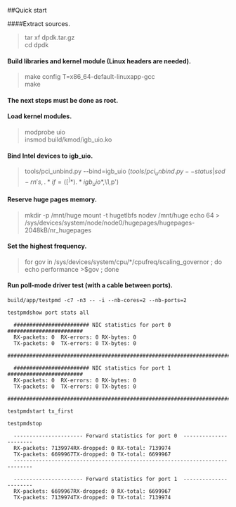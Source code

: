 ##Quick start

####Extract sources.  
> tar xf dpdk.tar.gz    
> cd dpdk    
 
#### Build libraries and kernel module (Linux headers are needed).    
> make config T=x86_64-default-linuxapp-gcc    
> make    

#### The next steps must be done as root.
#### Load kernel modules.
> modprobe uio    
> insmod build/kmod/igb_uio.ko    

#### Bind Intel devices to igb_uio.
> tools/pci_unbind.py --bind=igb_uio $(tools/pci_unbind.py --status | sed -rn 's,.* if=([^ ]*).*igb_uio *$,\1,p')        

#### Reserve huge pages memory.    
> mkdir -p /mnt/huge
> mount -t hugetlbfs nodev /mnt/huge
> echo 64 > /sys/devices/system/node/node0/hugepages/hugepages-2048kB/nr_hugepages    

####  Set the highest frequency.
> for gov in /sys/devices/system/cpu/*/cpufreq/scaling_governor ; do echo performance >$gov ; done    

#### Run poll-mode driver test (with a cable between ports).
    build/app/testpmd -c7 -n3 -- -i --nb-cores=2 --nb-ports=2
    
    testpmdshow port stats all
    
      ######################## NIC statistics for port 0  ########################
      RX-packets: 0  RX-errors: 0 RX-bytes: 0
      TX-packets: 0  TX-errors: 0 TX-bytes: 0
      ############################################################################
    
      ######################## NIC statistics for port 1  ########################
      RX-packets: 0  RX-errors: 0 RX-bytes: 0
      TX-packets: 0  TX-errors: 0 TX-bytes: 0
      ############################################################################
    
    testpmdstart tx_first
    
    testpmdstop
    
      ---------------------- Forward statistics for port 0  ----------------------
      RX-packets: 7139974RX-dropped: 0 RX-total: 7139974
      TX-packets: 6699967TX-dropped: 0 TX-total: 6699967
      ----------------------------------------------------------------------------
    
      ---------------------- Forward statistics for port 1  ----------------------
      RX-packets: 6699967RX-dropped: 0 RX-total: 6699967
      TX-packets: 7139974TX-dropped: 0 TX-total: 7139974
  
